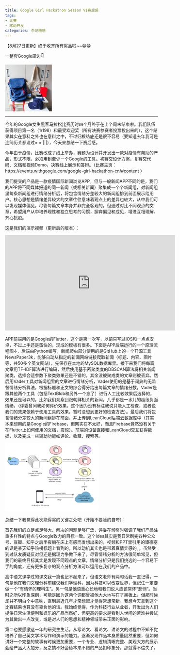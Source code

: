 ```yaml
---
title: Google Girl Hackathon Season VI赛后感
tags:
- 比赛
- 移动开发
categories: 杂记随感
---
```


【8月27日更新】终于收齐所有奖品啦~~:grin::grin:  

一整套​Google周边:point_down:<!--more-->

<img src="Google-Girl-Hackathon/Fig1.jpg" alt="Fig1" style="zoom:15%;" />



--------

今年的Google女生黑客马拉松比赛历时四个月终于在上个周末结束啦。我们队伍获得项目第一名（1/198）和最受欢迎奖（所有决赛参赛者投票投出来的），这个结果其实在意料之外也在意料之中，不过归根结底还是很不容易（要知道去年我可是连简历关都没过= = |||），今天来总结一下赛后感。

今年由于疫情，比赛改成了线上举办，赛题为设计并开发出一款对疫情有帮助的产品，形式不限，必须用到至少一个Google的工具。初赛交设计方案，复赛交代码、文档和视频Demo，决赛线上展示和答辩。（比赛主页：https://events.withgoogle.com/google-girl-hackathon-cn/#content ）

我们提交的产品是一款疫情国际新闻浏览APP，但与一般新闻APP不同的是，我们的APP将不同媒体报道的同一新闻（或相关新闻）聚集成一个个新闻组，对新闻组里每条新闻组进行情绪分析后，将包含情绪分差较大的新闻组排到前面展示给用户。核心思想是情绪差异较大的文章往往意味着观点上的差异也较大，从中我们可以发现媒体偏见，尽管每篇文章本身并非完全客观的，但通过对比不同观点的文章，希望用户从中培养理性和独立思考的习惯，摒弃偏见和成见，增进互相理解、齐心抗疫。

这是我们的演示视频（更新后的版本）：

<iframe width="560" height="315" src="https://www.youtube.com/embed/8401Arz0FHs" frameborder="0" allow="accelerometer; autoplay; encrypted-media; gyroscope; picture-in-picture" allowfullscreen></iframe>

APP前端用的是Google的Flutter，这个是第一次写，以前只写过IOS和一点点安卓，不过上手还是蛮快的，现成的模板有很多。下面是APP后端运行的一个原理流程图↓，后端由Python编写，新闻爬虫部分使用的是GitHub上的一个开源工具NewsPaper3k，能够自动从指定的新闻网站链接爬取新闻（标题、内容、图片等，共50多个英文网站），先保存在本地的MySQL数据库里。接下来我们将每篇文章用TF-IDF算法进行编码，然后使用基于密聚类度的DBSCAN算法将相关新闻聚类，选择合适参数下聚类效果还是不错的，其余没被聚成类的文章则被丢弃。然后用Vader工具对新闻组里的文章进行情绪分析，Vader使用的是基于词典的无监督情绪分析算法，根据标题和正文的综合得分给出每篇文章的情绪分数，Vader是跟其他两个工具（包括TextBlob和另外一个忘了）进行人工比较效果后选择的，效果还是可以的，比如我们观察到跟朝鲜相关的新闻，几乎都是一水儿的超级负面情绪，（评委曾问我如何评价效果，这个因为没有标注我说只能人工检查，或者说我们的效果依赖于使用工具的效果，暂时没想到更好的检查方法）。最后我们将包含情绪分差较大的新闻组排在前面，并上传到LeanCloud后端云数据库中（其实本来想用的是Google的Firebase，但网实在不太好，而且Firebase竟然没有关于在Flutter上如何使用的文档，震惊）。前端的设备直接和LeanCloud交互获得数据，以及完成一些辅助功能如评论、收藏、搜索等。

<img src="Google-Girl-Hackathon/overview.png" alt="overview" style="zoom:30%;" />



总结一下我觉得此次能得奖的关键之处吧（开始不要脸的自夸）：

首先我们的立足点足够大、解决的问题足够广泛，评委在颁奖时强调了我们产品注重多样性的特点与Google致力的目标一致。这个idea其实是我日常刷完各种公众号、豆瓣、知乎之后半夜躺在床上有感而发想出来的，视频和PPT里引用的谭德塞的话是某天知乎热榜标题上看到的，所以动机其实也是带着真情实感的。。虽然受到过队友质疑反对但还是据理力争做下来了。尽管情绪分析的方法很简单常见，但我们的最终目标其实是发现不同观点的文章，情绪分析只是我们挑选的一个容易下手的角度，还有更多复杂的观点分析方法可以运用在我们的产品中。

高中语文课学过的课文我一篇也记不起来了，但语文老师有两句话我一直记得，一句是他在我们文理分科前建议我们学理科，因为科技可以改变世界，但记住一定要做一个“有情怀的理科生”。另一句是他语重心长地和我们说人应该常怀“悲悯“。当时之所以印象深刻，可能是因为这两个词都曾被他大大地写在了黑板上，但那时候却并不明白个中意味，直到最近几年才常想起才觉得常想常新。我想今天拿到这个比赛结果也算没有辜负他的话。我始终觉得，作为科技行业从业者，开发出为人们提供日常生活便利和娱乐的产品当然好，但更高的要求是看到人世间的苦难并尝试为其做出一点改变，或是对人们的思想和精神领域带来正面的影响。

第二也要感激这一年的研究生生活，从写论文、看论文、讲论文的过程中不知不觉培养了自己英文学术写作和演示的能力。逐渐发现作品本身质量固然重要，但如何讲好一个完整的故事有时候更加重要，一个专业、逻辑清晰完整、美观大方的展示会给产品大大加分，反之搞不好会给本来不错的产品扣印象分，那就得不偿失了。


